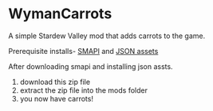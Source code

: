 # WymanCarrots
A simple Stardew Valley mod that adds carrots to the game.

Prerequisite installs- [SMAPI](https://smapi.io/) and
              [JSON assets](https://www.nexusmods.com/stardewvalley/mods/1720)

After downloading smapi and installing json assts.
1. download this zip file
2. extract the zip file into the mods folder
3. you now have carrots!
